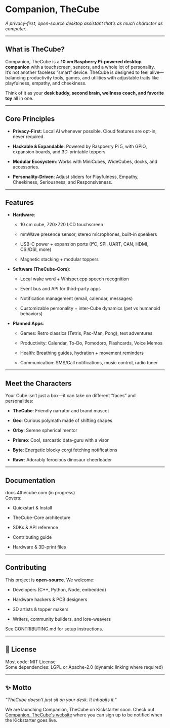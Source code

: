 # **Companion, TheCube**

*A privacy-first, open-source desktop assistant that’s as much character as computer.*

---

## **What is TheCube?**

Companion, TheCube is a **10 cm Raspberry Pi-powered desktop companion** with a touchscreen, sensors, and a whole lot of personality.  
 It’s not another faceless “smart” device. TheCube is designed to feel alive—balancing productivity tools, games, and utilities with adjustable traits like playfulness, empathy, and cheekiness.

Think of it as your **desk buddy, second brain, wellness coach, and favorite toy** all in one.

---

## **Core Principles**

* **Privacy-First**: Local AI whenever possible. Cloud features are opt-in, never required.

* **Hackable & Expandable**: Powered by Raspberry Pi 5, with GPIO, expansion boards, and 3D-printable toppers.

* **Modular Ecosystem**: Works with MiniCubes, WideCubes, docks, and accessories.

* **Personality-Driven**: Adjust sliders for Playfulness, Empathy, Cheekiness, Seriousness, and Responsiveness.

---

## **Features**

* **Hardware**:

  * 10 cm cube, 720×720 LCD touchscreen

  * mmWave presence sensor, stereo microphones, built-in speakers

  * USB-C power \+ expansion ports (I²C, SPI, UART, CAN, HDMI, CSI/DSI, more)

  * Magnetic stacking \+ modular toppers

* **Software (TheCube-Core)**:

  * Local wake word \+ Whisper.cpp speech recognition

  * Event bus and API for third-party apps

  * Notification management (email, calendar, messages)

  * Customizable personality \+ inter-Cube dynamics (pet vs humanoid behaviors)

* **Planned Apps**:

  * Games: Retro classics (Tetris, Pac-Man, Pong), text adventures

  * Productivity: Calendar, To-Do, Pomodoro, Flashcards, Voice Memos

  * Health: Breathing guides, hydration \+ movement reminders

  * Communication: SMS/Call notifications, music control, radio tuner

---

## **Meet the Characters**

Your Cube isn’t just a box—it can take on different “faces” and personalities:

* **TheCube**: Friendly narrator and brand mascot

* **Geo**: Curious polymath made of shifting shapes

* **Orby**: Serene spherical mentor

* **Prismo**: Cool, sarcastic data-guru with a visor

* **Byte**: Energetic blocky corgi fetching notifications

* **Rawr**: Adorably ferocious dinosaur cheerleader

---

## **Documentation**

docs.4thecube.com (in progress)  
 Covers:

* Quickstart & Install

* TheCube-Core architecture

* SDKs & API reference

* Contributing guide

* Hardware & 3D-print files

---

## **Contributing**

This project is **open-source**. We welcome:

* Developers (C++, Python, Node, embedded)

* Hardware hackers & PCB designers

* 3D artists & topper makers

* Writers, community builders, and lore-weavers

See CONTRIBUTING.md for setup instructions.

---

## **📜 License**

Most code: MIT License  
 Some dependencies: LGPL or Apache-2.0 (dynamic linking where required)

---

## **✨ Motto**

*“TheCube doesn’t just sit on your desk. It inhabits it.”*



We are launching Companion, TheCube on Kickstarter soon. Check out [Companion, TheCube's website](https://companionthecube.com) where you can sign up to be notified when the Kickstarter goes live.
